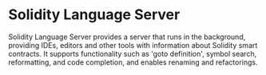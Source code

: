 Solidity Language Server
========================

Solidity Language Server provides a server that runs in the background, providing IDEs, editors and other tools with information about Solidity smart contracts. It supports functionality such as 'goto definition', symbol search, reformatting, and code completion, and enables renaming and refactorings.

